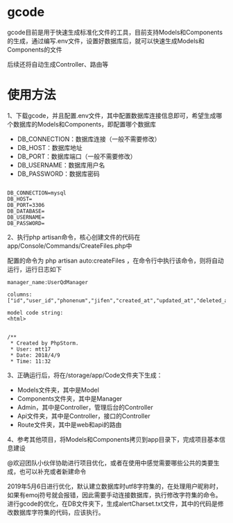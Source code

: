 # gcode

gcode目前是用于快速生成标准化文件的工具，目前支持Models和Components的生成，通过编写.env文件，设置好数据库后，就可以快速生成Models和Components的文件

后续还将自动生成Controller、路由等

# 使用方法

1、下载gcode，并且配置.env文件，其中配置数据库连接信息即可，希望生成哪个数据库的Models和Components，即配置哪个数据库

* DB_CONNECTION：数据库连接（一般不需要修改）
* DB_HOST：数据库地址
* DB_PORT：数据库端口（一般不需要修改）
* DB_USERNAME：数据库用户名
* DB_PASSWORD：数据库密码

```

DB_CONNECTION=mysql
DB_HOST=
DB_PORT=3306
DB_DATABASE=
DB_USERNAME=
DB_PASSWORD=

```

2、执行php artisan命令，核心创建文件的代码在app/Console/Commands/CreateFiles.php中

配置的命令为 php artisan auto:createFiles ，在命令行中执行该命令，则将自动运行，运行日志如下

```
manager_name:UserQdManager

columns:
["id","user_id","phonenum","jifen","created_at","updated_at","deleted_at"]

model code string:
<html>


/**
 * Created by PhpStorm.
 * User: mtt17
 * Date: 2018/4/9
 * Time: 11:32
```


3、正确运行后，将在/storage/app/Code文件夹下生成：

* Models文件夹，其中是Model
* Components文件夹，其中是Manager
* Admin，其中是Controller，管理后台的Controller
* Api文件夹，其中是Controller，接口的Controller
* Route文件夹，其中是web和api的路由

4、参考其他项目，将Models和Components拷贝到app目录下，完成项目基本信息建设


@欢迎团队小伙伴协助进行项目优化，或者在使用中感觉需要哪些公共的类要生成，也可以补充或者新建命令


2019年5月6日进行优化，默认建立数据库时utf8字符集的，在处理用户昵称时，如果有emoj符号就会报错，因此需要手动连接数据库，执行修改字符集的命令。进行gcode的优化，在DB文件夹下，生成alertCharset.txt文件，其中的代码是修改数据库字符集的代码，应该执行。


